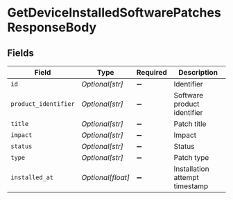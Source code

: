 # GetDeviceInstalledSoftwarePatchesResponseBody


## Fields

| Field                          | Type                           | Required                       | Description                    |
| ------------------------------ | ------------------------------ | ------------------------------ | ------------------------------ |
| `id`                           | *Optional[str]*                | :heavy_minus_sign:             | Identifier                     |
| `product_identifier`           | *Optional[str]*                | :heavy_minus_sign:             | Software product identifier    |
| `title`                        | *Optional[str]*                | :heavy_minus_sign:             | Patch title                    |
| `impact`                       | *Optional[str]*                | :heavy_minus_sign:             | Impact                         |
| `status`                       | *Optional[str]*                | :heavy_minus_sign:             | Status                         |
| `type`                         | *Optional[str]*                | :heavy_minus_sign:             | Patch type                     |
| `installed_at`                 | *Optional[float]*              | :heavy_minus_sign:             | Installation attempt timestamp |